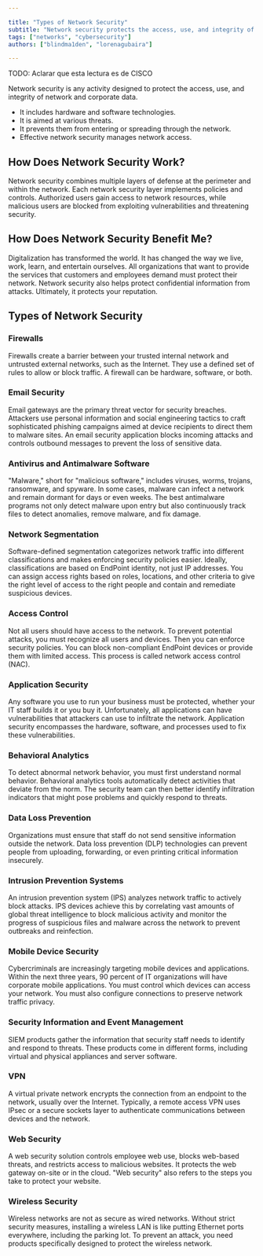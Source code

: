 ```yaml
---

title: "Types of Network Security"
subtitle: "Network security protects the access, use, and integrity of network data. It includes firewalls, antivirus, email security, VPNs, and access control. It prevents threats and ensures that only authorized users access resources."
tags: ["networks", "cybersecurity"]
authors: ["blindma1den", "lorenagubaira"]

---
```


TODO: Aclarar que esta lectura es de CISCO

Network security is any activity designed to protect the access, use, and integrity of network and corporate data.

- It includes hardware and software technologies.
- It is aimed at various threats.
- It prevents them from entering or spreading through the network.
- Effective network security manages network access.

## How Does Network Security Work?

Network security combines multiple layers of defense at the perimeter and within the network. Each network security layer implements policies and controls. Authorized users gain access to network resources, while malicious users are blocked from exploiting vulnerabilities and threatening security.

## How Does Network Security Benefit Me?

Digitalization has transformed the world. It has changed the way we live, work, learn, and entertain ourselves. All organizations that want to provide the services that customers and employees demand must protect their network. Network security also helps protect confidential information from attacks. Ultimately, it protects your reputation.

## Types of Network Security

### Firewalls

Firewalls create a barrier between your trusted internal network and untrusted external networks, such as the Internet. They use a defined set of rules to allow or block traffic. A firewall can be hardware, software, or both.

### Email Security

Email gateways are the primary threat vector for security breaches. Attackers use personal information and social engineering tactics to craft sophisticated phishing campaigns aimed at device recipients to direct them to malware sites. An email security application blocks incoming attacks and controls outbound messages to prevent the loss of sensitive data.

### Antivirus and Antimalware Software

"Malware," short for "malicious software," includes viruses, worms, trojans, ransomware, and spyware. In some cases, malware can infect a network and remain dormant for days or even weeks. The best antimalware programs not only detect malware upon entry but also continuously track files to detect anomalies, remove malware, and fix damage.

### Network Segmentation

Software-defined segmentation categorizes network traffic into different classifications and makes enforcing security policies easier. Ideally, classifications are based on EndPoint identity, not just IP addresses. You can assign access rights based on roles, locations, and other criteria to give the right level of access to the right people and contain and remediate suspicious devices.

### Access Control

Not all users should have access to the network. To prevent potential attacks, you must recognize all users and devices. Then you can enforce security policies. You can block non-compliant EndPoint devices or provide them with limited access. This process is called network access control (NAC).

### Application Security

Any software you use to run your business must be protected, whether your IT staff builds it or you buy it. Unfortunately, all applications can have vulnerabilities that attackers can use to infiltrate the network. Application security encompasses the hardware, software, and processes used to fix these vulnerabilities.

### Behavioral Analytics

To detect abnormal network behavior, you must first understand normal behavior. Behavioral analytics tools automatically detect activities that deviate from the norm. The security team can then better identify infiltration indicators that might pose problems and quickly respond to threats.

### Data Loss Prevention

Organizations must ensure that staff do not send sensitive information outside the network. Data loss prevention (DLP) technologies can prevent people from uploading, forwarding, or even printing critical information insecurely.

### Intrusion Prevention Systems

An intrusion prevention system (IPS) analyzes network traffic to actively block attacks. IPS devices achieve this by correlating vast amounts of global threat intelligence to block malicious activity and monitor the progress of suspicious files and malware across the network to prevent outbreaks and reinfection.

### Mobile Device Security

Cybercriminals are increasingly targeting mobile devices and applications. Within the next three years, 90 percent of IT organizations will have corporate mobile applications. You must control which devices can access your network. You must also configure connections to preserve network traffic privacy.

### Security Information and Event Management

SIEM products gather the information that security staff needs to identify and respond to threats. These products come in different forms, including virtual and physical appliances and server software.

### VPN

A virtual private network encrypts the connection from an endpoint to the network, usually over the Internet. Typically, a remote access VPN uses IPsec or a secure sockets layer to authenticate communications between devices and the network.

### Web Security

A web security solution controls employee web use, blocks web-based threats, and restricts access to malicious websites. It protects the web gateway on-site or in the cloud. "Web security" also refers to the steps you take to protect your website.

### Wireless Security

Wireless networks are not as secure as wired networks. Without strict security measures, installing a wireless LAN is like putting Ethernet ports everywhere, including the parking lot. To prevent an attack, you need products specifically designed to protect the wireless network.
